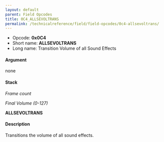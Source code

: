 ```yaml
---
layout: default
parent: Field Opcodes
title: 0C4_ALLSEVOLTRANS
permalink: /technicalreference/field/field-opcodes/0c4-allsevoltrans/
---
```


-   Opcode: **0x0C4**
-   Short name: **ALLSEVOLTRANS**
-   Long name: Transition Volume of all Sound Effects

#### Argument

none

#### Stack

  
*Frame count*

*Final Volume (0-127)*

**ALLSEVOLTRANS**

#### Description

Transitions the volume of all sound effects.
